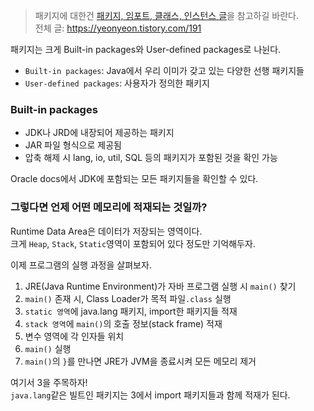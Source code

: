 > 패키지에 대한건 [패키지, 임포트, 클래스, 인스턴스 글](./Java_built_in_package.md)을 참고하길 바란다.  
> 전체 글: https://yeonyeon.tistory.com/191

패키지는 크게 Built-in packages와 User-defined packages로 나뉜다.

- `Built-in packages`: Java에서 우리 이미가 갖고 있는 다양한 선행 패키지들
- `User-defined packages`: 사용자가 정의한 패키지

### Built-in packages

- JDK나 JRD에 내장되어 제공하는 패키지
- JAR 파일 형식으로 제공됨
- 압축 해제 시 lang, io, util, SQL 등의 패키지가 포함된 것을 확인 가능

Oracle docs에서 JDK에 포함되는 모든 패키지들을 확인할 수 있다.

### 그렇다면 언제 어떤 메모리에 적재되는 것일까?

Runtime Data Area은 데이터가 저장되는 영역이다.  
크게 `Heap`, `Stack`, `Static`영역이 포함되어 있다 정도만 기억해두자.

이제 프로그램의 실행 과정을 살펴보자.

1. JRE(Java Runtime Environment)가 자바 프로그램 실행 시 `main()` 찾기
2. `main()` 존재 시, Class Loader가 목적 파일`.class` 실행
3. `static 영역`에 java.lang 패키지, import한 패키지들 적재
4. `stack 영역`에 `main()`의 호출 정보(stack frame) 적재
5. 변수 영역에 각 인자들 위치
6. `main()` 실행
7. `main()`의 `}`를 만나면 JRE가 JVM을 종료시켜 모든 메모리 제거

여기서 3을 주목하자!  
`java.lang`같은 빌트인 패키지는 3에서 import 패키지들과 함께 적재가 된다.
